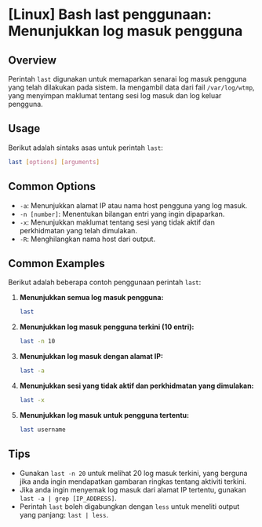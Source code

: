 # [Linux] Bash last penggunaan: Menunjukkan log masuk pengguna

## Overview
Perintah `last` digunakan untuk memaparkan senarai log masuk pengguna yang telah dilakukan pada sistem. Ia mengambil data dari fail `/var/log/wtmp`, yang menyimpan maklumat tentang sesi log masuk dan log keluar pengguna.

## Usage
Berikut adalah sintaks asas untuk perintah `last`:

```bash
last [options] [arguments]
```

## Common Options
- `-a`: Menunjukkan alamat IP atau nama host pengguna yang log masuk.
- `-n [number]`: Menentukan bilangan entri yang ingin dipaparkan.
- `-x`: Menunjukkan maklumat tentang sesi yang tidak aktif dan perkhidmatan yang telah dimulakan.
- `-R`: Menghilangkan nama host dari output.

## Common Examples
Berikut adalah beberapa contoh penggunaan perintah `last`:

1. **Menunjukkan semua log masuk pengguna:**

    ```bash
    last
    ```

2. **Menunjukkan log masuk pengguna terkini (10 entri):**

    ```bash
    last -n 10
    ```

3. **Menunjukkan log masuk dengan alamat IP:**

    ```bash
    last -a
    ```

4. **Menunjukkan sesi yang tidak aktif dan perkhidmatan yang dimulakan:**

    ```bash
    last -x
    ```

5. **Menunjukkan log masuk untuk pengguna tertentu:**

    ```bash
    last username
    ```

## Tips
- Gunakan `last -n 20` untuk melihat 20 log masuk terkini, yang berguna jika anda ingin mendapatkan gambaran ringkas tentang aktiviti terkini.
- Jika anda ingin menyemak log masuk dari alamat IP tertentu, gunakan `last -a | grep [IP_ADDRESS]`.
- Perintah `last` boleh digabungkan dengan `less` untuk meneliti output yang panjang: `last | less`.